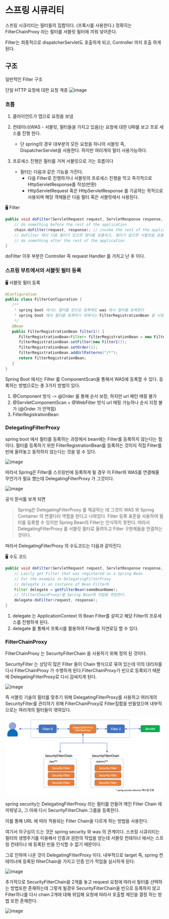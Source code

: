 # 스프링 시큐리티
스프링 시큐리티는 필터들의 집합이다. (프록시를 사용한다.) 정확히는 FilterChainProxy
라는 필터를 서블릿 필터에 끼워 넣어준다.

Filter는 최종적으로 dispatcherServlet도 호출하게 되고, Controller 까지
호출 하게 된다.

## 구조

일반적인 Filter 구조

단일 HTTP 요청에 대한 요청 계층 
![image](https://user-images.githubusercontent.com/69373314/191913666-0fa9f88e-fa5a-4da8-85b2-9fc6262fc178.png)

### 흐름
1. 클라이언트가 앱으로 요청을 보냄

2. 컨테이너(WAS - 서블릿, 필터들을 가지고 있음)는 요청에 대한 URI를 보고 프로 세스를 진행 한다.
    * 단 spring의 경우 대부분의 모든 요청을 하나의 서블릿 즉, DispatcherServlet을 사용한다. 하지만 여러개의 필터 사용가능하다.
   
3. 프로세스 진행은 필터를 거쳐 서블릿으로 가는 흐름이다
    * 필터는 다음과 같은 기능을 가진다.
      * 다음 Filter로 진행하거나 서블릿의 프로세스 진행을 막고 즉각적으로 HttpServletResponse를 작성(반환)
      * HttpServletRequest 혹은 HttpServletResponse 를 가공하는 목적으로 사용되며 해당 객체들은 다음 필터 혹은 서블릿에서 사용된다.

🖥 Filter
```java
public void doFilter(ServletRequest request, ServletResponse response, FilterChain chain) {
	// do something before the rest of the application
    chain.doFilter(request, response); // invoke the rest of the application
    // doFilter 에서 다음 필터가 있으면 필터를 호출하고, 필터가 없으면 서블릿을 호출한다.
    // do something after the rest of the application
}
```

doFilter 이후 부분은 Controller 즉 request Handler 를 거치고 난 후 이다.

### 스프링 부트에서의 서블릿 필터 등록

🖥 서블릿 필터 등록
```java
@Configuration
public class FilterConfiguration {
   /**
    * spring boot 에서는 필터를 빈으로 등록해도 was 에서 필터를 등록한다
    * spring boot 에서 필터를 등록하기 위해서는 FilterRegistrationBean 을 사용해서 등록해야 한다.
    */
   @Bean
   public FilterRegistrationBean filter1() {
      FilterRegistrationBean<Filter> filterRegistrationBean = new FilterRegistrationBean<>();
      filterRegistrationBean.setFilter(new Filter1());
      filterRegistrationBean.setOrder(1);
      filterRegistrationBean.addUrlPatterns("/*");
      return filterRegistrationBean;
   }
}
```

Spring Boot 에서는 Filter 를 ComponentScan을 통해서 WAS에 등록할 수 있다. 
등록하는 방법으로는 총 3가지 방법이 있다.

1. @Component 방식 -> @Order 를 통해 순서 보장, 하지만 url 패턴 매핑 불가
2. @ServletComponentScan + @WebFilter 방식 url 매핑 가능하나 순서 지정 불가 (@Order 가 안먹힘)
3. FilterRegistrationBean

### DelegatingFilterProxy
spring boot 에서 필터를 등록하는 과정에서 bean에는 Filter를 등록하지 않는다는 점이다.
필터를 등록하기 위한 FilterRegistrationBean를 등록하는 것이지 직접 Filter를 빈에 올려놓고 동작하지 않는다는 것을 알 수 있다.

![image](https://user-images.githubusercontent.com/69373314/191919684-d2abda93-c646-48b8-aac5-30ffa925307b.png)

따라서 Spring은 Filter를 스프링빈에 등록하게 될 경우 이 Filter와 WAS를 연결해줄 무언가가 필요 했는데 DelegatingFilterProxy 가 그것이다.

![image](https://user-images.githubusercontent.com/69373314/192195447-2f391c28-5c5b-49a1-be61-e4fb4f6c99dd.png)


공식 문서를 보게 되면

> Spring은 DelegatingFilterProxy 를 제공하는 데 그것이 WAS 와 Spring Container 의 연결다리 역할을 한다고 나와있다.
> Filter 등록 표준을 사용하여 필터를 등록할 수 있지만 Spring Bean의 Filter는 인식하지 못한다.
> 따라서 DelegatingFilterProxy 를 서블릿 필터로 올려두고 Filter 구현체들을 연결하는 것이다.

따라서 DelegatingFilterProxy 의 수도코드는 다음과 같아진다.

🖥 수도 코드
```java
public void doFilter(ServletRequest request, ServletResponse response, FilterChain chain) {
	// Lazily get Filter that was registered as a Spring Bean
	// For the example in DelegatingFilterProxy
    // delegate is an instance of Bean Filter0
	Filter delegate = getFilterBean(someBeanName);
    // (FilterChainProxy)을 Spring Bean에 작업을 위임한다.
	delegate.doFilter(request, response);
}
```

1. delegate 는 ApplicationContext 의 Bean Filter를 살피고 해당 Filter의 프로세스를 진행하게 된다.
2. delegate 를 통해서 프록시를 활용하여 Filter를 지연로딩 할 수 있다.

### FilterChainProxy
FilterChainProxy 는 SecurityFilterChain 을 사용하기 위해 정의 된 것이다.

SecurityFilter 는 상당히 많은 Filter 들이 Chain 형식으로 묶여 있는데 이의 대리자를 다시 FilterChainProxy 가
수행하게 된다.FilterChainProxy가 빈으로 등록되기 때문에 DelegatingFilterProxy로 다시 감싸지게 된다.

![image](https://user-images.githubusercontent.com/69373314/192179655-297740de-6e56-4c0c-97f9-c366383ae010.png)

즉 서블릿 기술의 필터를 맞추기 위해 DelegatingFilterProxy를 사용하고
여러개의 SecurityFilter를 관리하기 위해 FilterChainProxy로 Filter집합을
만들었으며 내부적으로는 여러개의 필터들이 엮여있다.



![img_1.png](img_1.png)

spring security는 DelegatingFilterProxy 라는 필터를 만들어 메인 
Filter Chain 에 끼워넣고, 그 아래 다시 SecurityFilterChain 그룹을 
등록한다.

이를 통해 URL 에 따라 적용되는 Filter Chain을 다르게 하는 방법을 사용한다.

여기서 의구심이 드는 것은 spring security 와 was 의 관계이다. 스프링 시큐리티는 
필터의 생명주기를 이용해서 인증과 권한의 작업을 얻는데 서블릿 컨테이너 에서는 스프링 컨테이너
에 등록된 빈을 인식할 수 없기 때문이다.

그로 인하여 나온 것이 DelegatingFilterProxy 이다. 내부적으로 target 즉, spring 컨테이너에
등록된 filterChain을 가지고 인증 인가 작업을 실시하게 된다.

![image](https://user-images.githubusercontent.com/69373314/192180886-f6bcdac0-96af-47a8-81b7-54e8b026f528.png)

추가적으로 SecurityFilterChain을 2개를 놓고 request 요청에 따라서 필터를
선택하는 방법또한 존재하는데 그렇게 될경우 SecurityFilterChain을 빈으로 등록하지
않고 Filter하나를 다시 chain 2개에 대해 위임해 요청에 따라서 호출할 체인을 결정
하는 방법 또한 존재한다.

![image](https://user-images.githubusercontent.com/69373314/192181158-da5fae4e-44f6-4de8-bf18-4527b4cea49c.png)
